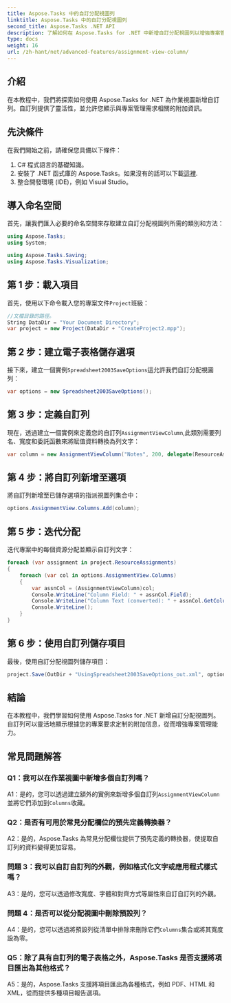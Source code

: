 ```yaml
---
title: Aspose.Tasks 中的自訂分配視圖列
linktitle: Aspose.Tasks 中的自訂分配視圖列
second_title: Aspose.Tasks .NET API
description: 了解如何在 Aspose.Tasks for .NET 中新增自訂分配視圖列以增強專案管理功能。
type: docs
weight: 16
url: /zh-hant/net/advanced-features/assignment-view-column/
---
```

## 介紹

在本教程中，我們將探索如何使用 Aspose.Tasks for .NET 為作業視圖新增自訂列。自訂列提供了靈活性，並允許您顯示與專案管理需求相關的附加資訊。

## 先決條件

在我們開始之前，請確保您具備以下條件：

1. C# 程式語言的基礎知識。
2. 安裝了 .NET 函式庫的 Aspose.Tasks。如果沒有的話可以下載[這裡](https://releases.aspose.com/tasks/net/).
3. 整合開發環境 (IDE)，例如 Visual Studio。

## 導入命名空間

首先，讓我們匯入必要的命名空間來存取建立自訂分配視圖列所需的類別和方法：

```csharp
using Aspose.Tasks;
using System;

using Aspose.Tasks.Saving;
using Aspose.Tasks.Visualization;

```

## 第 1 步：載入項目

首先，使用以下命令載入您的專案文件`Project`班級：

```csharp
//文檔目錄的路徑。
String DataDir = "Your Document Directory";
var project = new Project(DataDir + "CreateProject2.mpp");
```

## 第 2 步：建立電子表格儲存選項

接下來，建立一個實例`Spreadsheet2003SaveOptions`這允許我們自訂分配視圖列：

```csharp
var options = new Spreadsheet2003SaveOptions();
```

## 第 3 步：定義自訂列

現在，透過建立一個實例來定義您的自訂列`AssignmentViewColumn`,此類別需要列名、寬度和委託函數來將賦值資料轉換為列文字：

```csharp
var column = new AssignmentViewColumn("Notes", 200, delegate(ResourceAssignment assignment) { return assignment.Get(Asn.NotesText); });
```

## 第 4 步：將自訂列新增至選項

將自訂列新增至已儲存選項的指派視圖列集合中：

```csharp
options.AssignmentView.Columns.Add(column);
```

## 第 5 步：迭代分配

迭代專案中的每個資源分配並顯示自訂列文字：

```csharp
foreach (var assignment in project.ResourceAssignments)
{
    foreach (var col in options.AssignmentView.Columns)
    {
        var assnCol = (AssignmentViewColumn)col;
        Console.WriteLine("Column Field: " + assnCol.Field);
        Console.WriteLine("Column Text (converted): " + assnCol.GetColumnText(assignment));
        Console.WriteLine();
    }
}
```

## 第 6 步：使用自訂列儲存項目

最後，使用自訂分配視圖列儲存項目：

```csharp
project.Save(OutDir + "UsingSpreadsheet2003SaveOptions_out.xml", options);
```

## 結論

在本教程中，我們學習如何使用 Aspose.Tasks for .NET 新增自訂分配視圖列。自訂列可以靈活地顯示根據您的專案要求定制的附加信息，從而增強專案管理能力。

## 常見問題解答

### Q1：我可以在作業視圖中新增多個自訂列嗎？

 A1：是的，您可以透過建立額外的實例來新增多個自訂列`AssignmentViewColumn`並將它們添加到`Columns`收藏。

### Q2：是否有可用於常見分配欄位的預先定義轉換器？

A2：是的，Aspose.Tasks 為常見分配欄位提供了預先定義的轉換器，使提取自訂列的資料變得更加容易。

### 問題 3：我可以自訂自訂列的外觀，例如格式化文字或應用程式樣式嗎？

A3：是的，您可以透過修改寬度、字體和對齊方式等屬性來自訂自訂列的外觀。

### 問題 4：是否可以從分配視圖中刪除預設列？

 A4：是的，您可以透過將預設列從清單中排除來刪除它們`Columns`集合或將其寬度設為零。

### Q5：除了具有自訂列的電子表格之外，Aspose.Tasks 是否支援將項目匯出為其他格式？

A5：是的，Aspose.Tasks 支援將項目匯出為各種格式，例如 PDF、HTML 和 XML，從而提供多種項目報告選項。